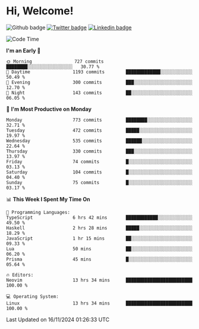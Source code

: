   # Hi, Welcome!
  ![Github badge](https://img.shields.io/github/followers/kraken-afk.svg?style=social&label=Follow&maxAge=2592000)
  [![Twitter badge](https://img.shields.io/badge/-Twitter-00acee?style=flat-square&logo=Twitter&logoColor=white)](https://twitter.com/trshppl)
  [![Linkedin badge](https://img.shields.io/badge/LinkedIn-0077B5?style=flat-square&logo=linkedin&logoColor=white)](https://www.linkedin.com/in/noveanrer)
<!--START_SECTION:waka-->
![Code Time](http://img.shields.io/badge/Code%20Time-436%20hrs%2047%20mins-blue)

**I'm an Early 🐤** 

```text
🌞 Morning                727 commits         ████████░░░░░░░░░░░░░░░░░   30.77 % 
🌆 Daytime                1193 commits        █████████████░░░░░░░░░░░░   50.49 % 
🌃 Evening                300 commits         ███░░░░░░░░░░░░░░░░░░░░░░   12.70 % 
🌙 Night                  143 commits         ██░░░░░░░░░░░░░░░░░░░░░░░   06.05 % 
```
📅 **I'm Most Productive on Monday** 

```text
Monday                   773 commits         ████████░░░░░░░░░░░░░░░░░   32.71 % 
Tuesday                  472 commits         █████░░░░░░░░░░░░░░░░░░░░   19.97 % 
Wednesday                535 commits         ██████░░░░░░░░░░░░░░░░░░░   22.64 % 
Thursday                 330 commits         ███░░░░░░░░░░░░░░░░░░░░░░   13.97 % 
Friday                   74 commits          █░░░░░░░░░░░░░░░░░░░░░░░░   03.13 % 
Saturday                 104 commits         █░░░░░░░░░░░░░░░░░░░░░░░░   04.40 % 
Sunday                   75 commits          █░░░░░░░░░░░░░░░░░░░░░░░░   03.17 % 
```


📊 **This Week I Spent My Time On** 

```text
💬 Programming Languages: 
TypeScript               6 hrs 42 mins       ████████████░░░░░░░░░░░░░   49.50 % 
Haskell                  2 hrs 28 mins       █████░░░░░░░░░░░░░░░░░░░░   18.29 % 
JavaScript               1 hr 15 mins        ██░░░░░░░░░░░░░░░░░░░░░░░   09.33 % 
Lua                      50 mins             ██░░░░░░░░░░░░░░░░░░░░░░░   06.20 % 
Prisma                   45 mins             █░░░░░░░░░░░░░░░░░░░░░░░░   05.64 % 

🔥 Editors: 
Neovim                   13 hrs 34 mins      █████████████████████████   100.00 % 

💻 Operating System: 
Linux                    13 hrs 34 mins      █████████████████████████   100.00 % 
```


 Last Updated on 16/11/2024 01:26:33 UTC
<!--END_SECTION:waka-->